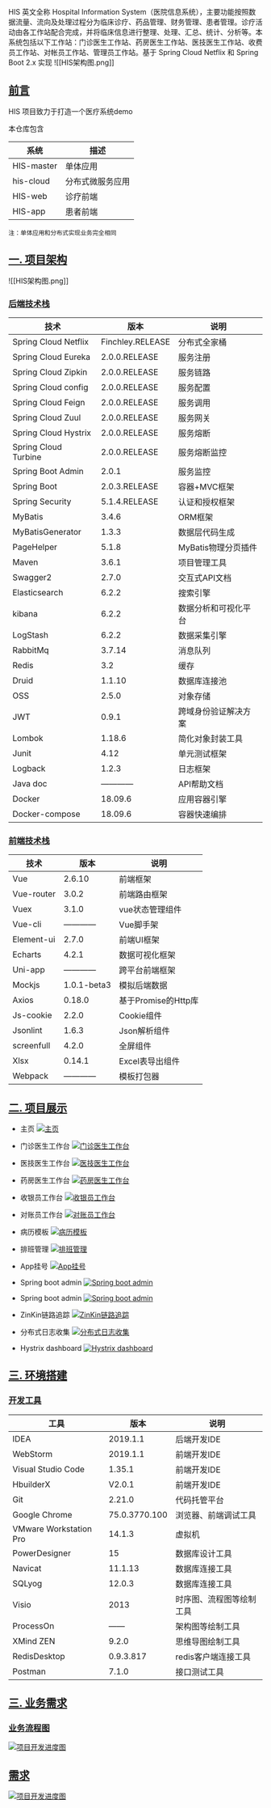 HIS 英文全称 Hospital Information System（医院信息系统），主要功能按照数据流量、流向及处理过程分为临床诊疗、药品管理、财务管理、患者管理。诊疗活动由各工作站配合完成，并将临床信息进行整理、处理、汇总、统计、分析等。本系统包括以下工作站：门诊医生工作站、药房医生工作站、医技医生工作站、收费员工作站、对帐员工作站、管理员工作站。基于 Spring Cloud Netflix 和 Spring Boot 2.x 实现
![[HIS架构图.png]]
## [前言](https://github.com/ZainZhao/HIS#%E5%89%8D%E8%A8%80)

HIS 项目致力于打造一个医疗系统demo

本仓库包含

|系统|描述|
|---|---|
|HIS-master|单体应用|
|his-cloud|分布式微服务应用|
|HIS-web|诊疗前端|
|HIS-app|患者前端|

`注：单体应用和分布式实现业务完全相同`

## [一. 项目架构](https://github.com/ZainZhao/HIS#%E4%B8%80-%E9%A1%B9%E7%9B%AE%E6%9E%B6%E6%9E%84)
![[HIS架构图.png]]

### [后端技术栈](https://github.com/ZainZhao/HIS#%E5%90%8E%E7%AB%AF%E6%8A%80%E6%9C%AF%E6%A0%88)

|技术|版本|说明|
|---|---|---|
|Spring Cloud Netflix|Finchley.RELEASE|分布式全家桶|
|Spring Cloud Eureka|2.0.0.RELEASE|服务注册|
|Spring Cloud Zipkin|2.0.0.RELEASE|服务链路|
|Spring Cloud config|2.0.0.RELEASE|服务配置|
|Spring Cloud Feign|2.0.0.RELEASE|服务调用|
|Spring Cloud Zuul|2.0.0.RELEASE|服务网关|
|Spring Cloud Hystrix|2.0.0.RELEASE|服务熔断|
|Spring Cloud Turbine|2.0.0.RELEASE|服务熔断监控|
|Spring Boot Admin|2.0.1|服务监控|
|Spring Boot|2.0.3.RELEASE|容器+MVC框架|
|Spring Security|5.1.4.RELEASE|认证和授权框架|
|MyBatis|3.4.6|ORM框架|
|MyBatisGenerator|1.3.3|数据层代码生成|
|PageHelper|5.1.8|MyBatis物理分页插件|
|Maven|3.6.1|项目管理工具|
|Swagger2|2.7.0|交互式API文档|
|Elasticsearch|6.2.2|搜索引擎|
|kibana|6.2.2|数据分析和可视化平台|
|LogStash|6.2.2|数据采集引擎|
|RabbitMq|3.7.14|消息队列|
|Redis|3.2|缓存|
|Druid|1.1.10|数据库连接池|
|OSS|2.5.0|对象存储|
|JWT|0.9.1|跨域身份验证解决方案|
|Lombok|1.18.6|简化对象封装工具|
|Junit|4.12|单元测试框架|
|Logback|1.2.3|日志框架|
|Java doc|————|API帮助文档|
|Docker|18.09.6|应用容器引擎|
|Docker-compose|18.09.6|容器快速编排|

### [前端技术栈](https://github.com/ZainZhao/HIS#%E5%89%8D%E7%AB%AF%E6%8A%80%E6%9C%AF%E6%A0%88)

|技术|版本|说明|
|---|---|---|
|Vue|2.6.10|前端框架|
|Vue-router|3.0.2|前端路由框架|
|Vuex|3.1.0|vue状态管理组件|
|Vue-cli|————|Vue脚手架|
|Element-ui|2.7.0|前端UI框架|
|Echarts|4.2.1|数据可视化框架|
|Uni-app|————|跨平台前端框架|
|Mockjs|1.0.1-beta3|模拟后端数据|
|Axios|0.18.0|基于Promise的Http库|
|Js-cookie|2.2.0|Cookie组件|
|Jsonlint|1.6.3|Json解析组件|
|screenfull|4.2.0|全屏组件|
|Xlsx|0.14.1|Excel表导出组件|
|Webpack|————|模板打包器|

## [二. 项目展示](https://github.com/ZainZhao/HIS#%E4%BA%8C-%E9%A1%B9%E7%9B%AE%E5%B1%95%E7%A4%BA)

- 主页 [![主页](https://github.com/ZainZhao/HIS/raw/master/document/picture/PC-%E4%B8%BB%E9%A1%B5.png)](https://github.com/ZainZhao/HIS/blob/master/document/picture/PC-%E4%B8%BB%E9%A1%B5.png)
    
- 门诊医生工作台 [![门诊医生工作台](https://github.com/ZainZhao/HIS/raw/master/document/picture/PC-%E9%97%A8%E8%AF%8A%E5%8C%BB%E7%94%9F%E5%B7%A5%E4%BD%9C%E5%8F%B0-1.png)](https://github.com/ZainZhao/HIS/blob/master/document/picture/PC-%E9%97%A8%E8%AF%8A%E5%8C%BB%E7%94%9F%E5%B7%A5%E4%BD%9C%E5%8F%B0-1.png)
    
- 医技医生工作台 [![医技医生工作台](https://github.com/ZainZhao/HIS/raw/master/document/picture/PC-%E5%8C%BB%E6%8A%80%E5%8C%BB%E7%94%9F%E5%B7%A5%E4%BD%9C%E5%8F%B0-1.png)](https://github.com/ZainZhao/HIS/blob/master/document/picture/PC-%E5%8C%BB%E6%8A%80%E5%8C%BB%E7%94%9F%E5%B7%A5%E4%BD%9C%E5%8F%B0-1.png)
    
- 药房医生工作台 [![药房医生工作台](imag/药房医生工作台.png)](https://github.com/ZainZhao/HIS/blob/master/document/picture/PC-%E8%8D%AF%E6%88%BF%E5%8C%BB%E7%94%9F%E5%B7%A5%E4%BD%9C%E5%8F%B0-1.png)
    
- 收银员工作台 [![收银员工作台](https://github.com/ZainZhao/HIS/raw/master/document/picture/%E6%94%B6%E9%93%B6%E5%91%98%E5%B7%A5%E4%BD%9C%E5%8F%B0.png)](https://github.com/ZainZhao/HIS/blob/master/document/picture/%E6%94%B6%E9%93%B6%E5%91%98%E5%B7%A5%E4%BD%9C%E5%8F%B0.png)
    
- 对账员工作台 [![对账员工作台](https://github.com/ZainZhao/HIS/raw/master/document/picture/PC-%E6%97%A5%E7%BB%93-1.png)](https://github.com/ZainZhao/HIS/blob/master/document/picture/PC-%E6%97%A5%E7%BB%93-1.png)
    
- 病历模板 [![病历模板](https://github.com/ZainZhao/HIS/raw/master/document/picture/PC-%E7%97%85%E5%8E%86%E6%A8%A1%E6%9D%BF%E7%AE%A1%E7%90%86.png)](https://github.com/ZainZhao/HIS/blob/master/document/picture/PC-%E7%97%85%E5%8E%86%E6%A8%A1%E6%9D%BF%E7%AE%A1%E7%90%86.png)
    
- 排班管理 [![排班管理](https://github.com/ZainZhao/HIS/raw/master/document/picture/PC-%E6%8E%92%E7%8F%AD-1.png)](https://github.com/ZainZhao/HIS/blob/master/document/picture/PC-%E6%8E%92%E7%8F%AD-1.png)
    
- App挂号 [![App挂号](https://github.com/ZainZhao/HIS/raw/master/document/picture/APP-%E6%8C%82%E5%8F%B7-1.png)](https://github.com/ZainZhao/HIS/blob/master/document/picture/APP-%E6%8C%82%E5%8F%B7-1.png)
    
- Spring boot admin [![Spring boot admin](imag/Spring_boot_admin-1.png)](https://github.com/ZainZhao/HIS/blob/master/document/picture/admin-1.png)
    
- Spring boot admin [![Spring boot admin](imag/Spring_boot_admin.png)](https://github.com/ZainZhao/HIS/blob/master/document/picture/admin-2.png)
    
- ZinKin链路追踪 [![ZinKin链路追踪](imag/ZinKin链路追踪.png)](https://github.com/ZainZhao/HIS/blob/master/document/picture/ZinKin%E9%93%BE%E8%B7%AF%E8%BF%BD%E8%B8%AA.png)
    
- 分布式日志收集 [![分布式日志收集](https://github.com/ZainZhao/HIS/raw/master/document/picture/%E5%88%86%E5%B8%83%E5%BC%8F%E6%97%A5%E5%BF%97%E6%94%B6%E9%9B%86.png)](https://github.com/ZainZhao/HIS/blob/master/document/picture/%E5%88%86%E5%B8%83%E5%BC%8F%E6%97%A5%E5%BF%97%E6%94%B6%E9%9B%86.png)
    
- Hystrix dashboard [![Hystrix dashboard](https://github.com/ZainZhao/HIS/raw/master/document/picture/Hystrix-dashboard.png)](https://github.com/ZainZhao/HIS/blob/master/document/picture/Hystrix-dashboard.png)
    

## [三. 环境搭建](https://github.com/ZainZhao/HIS#%E4%B8%89-%E7%8E%AF%E5%A2%83%E6%90%AD%E5%BB%BA)

### [开发工具](https://github.com/ZainZhao/HIS#%E5%BC%80%E5%8F%91%E5%B7%A5%E5%85%B7)

|工具|版本|说明|
|---|---|---|
|IDEA|2019.1.1|后端开发IDE|
|WebStorm|2019.1.1|前端开发IDE|
|Visual Studio Code|1.35.1|前端开发IDE|
|HbuilderX|V2.0.1|前端开发IDE|
|Git|2.21.0|代码托管平台|
|Google Chrome|75.0.3770.100|浏览器、前端调试工具|
|VMware Workstation Pro|14.1.3|虚拟机|
|PowerDesigner|15|数据库设计工具|
|Navicat|11.1.13|数据库连接工具|
|SQLyog|12.0.3|数据库连接工具|
|Visio|2013|时序图、流程图等绘制工具|
|ProcessOn|——|架构图等绘制工具|
|XMind ZEN|9.2.0|思维导图绘制工具|
|RedisDesktop|0.9.3.817|redis客户端连接工具|
|Postman|7.1.0|接口测试工具|

## [三. 业务需求](https://github.com/ZainZhao/HIS#%E4%B8%89-%E4%B8%9A%E5%8A%A1%E9%9C%80%E6%B1%82)

### [业务流程图](https://github.com/ZainZhao/HIS#%E4%B8%9A%E5%8A%A1%E6%B5%81%E7%A8%8B%E5%9B%BE)

[![项目开发进度图](https://github.com/ZainZhao/HIS/raw/master/document/picture/%E4%B8%9A%E5%8A%A1%E6%B5%81%E7%A8%8B%E5%9B%BE.png)](https://github.com/ZainZhao/HIS/blob/master/document/picture/%E4%B8%9A%E5%8A%A1%E6%B5%81%E7%A8%8B%E5%9B%BE.png)

## [需求](https://github.com/ZainZhao/HIS#%E9%9C%80%E6%B1%82)

[![项目开发进度图](https://github.com/ZainZhao/HIS/raw/master/document/picture/%E9%9C%80%E6%B1%82%E6%80%9D%E7%BB%B4%E5%9B%BE.png)](https://github.com/ZainZhao/HIS/blob/master/document/picture/%E9%9C%80%E6%B1%82%E6%80%9D%E7%BB%B4%E5%9B%BE.png)

